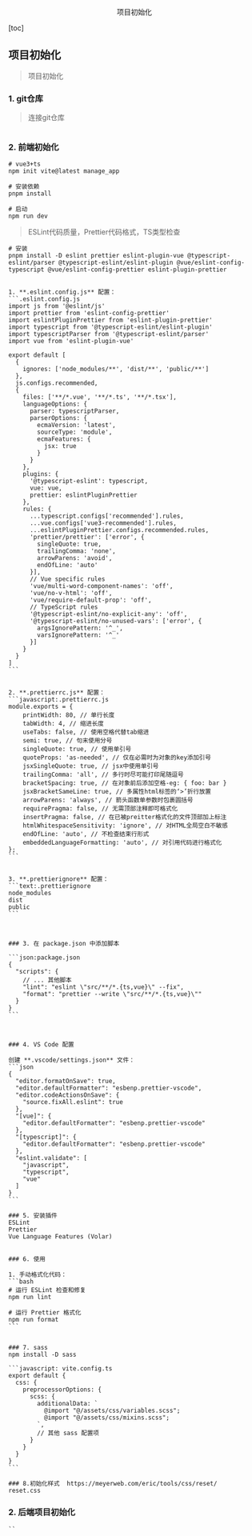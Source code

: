 <center>项目初始化</center>





[toc]









## 项目初始化

> 项目初始化







### 1. git仓库

> 连接git仓库

```shell
```











### 2. 前端初始化

```shell
# vue3+ts
npm init vite@latest manage_app

# 安装依赖
pnpm install

# 启动
npm run dev
```

> ESLint代码质量，Prettier代码格式，TS类型检查

````shell
# 安装
pnpm install -D eslint prettier eslint-plugin-vue @typescript-eslint/parser @typescript-eslint/eslint-plugin @vue/eslint-config-typescript @vue/eslint-config-prettier eslint-plugin-prettier


1. **.eslint.config.js** 配置：
```.eslint.config.js
import js from '@eslint/js'
import prettier from 'eslint-config-prettier'
import eslintPluginPrettier from 'eslint-plugin-prettier'
import typescript from '@typescript-eslint/eslint-plugin'
import typescriptParser from '@typescript-eslint/parser'
import vue from 'eslint-plugin-vue'

export default [
  {
    ignores: ['node_modules/**', 'dist/**', 'public/**']
  },
  js.configs.recommended,
  {
    files: ['**/*.vue', '**/*.ts', '**/*.tsx'],
    languageOptions: {
      parser: typescriptParser,
      parserOptions: {
        ecmaVersion: 'latest',
        sourceType: 'module',
        ecmaFeatures: {
          jsx: true
        }
      }
    },
    plugins: {
      '@typescript-eslint': typescript,
      vue: vue,
      prettier: eslintPluginPrettier
    },
    rules: {
      ...typescript.configs['recommended'].rules,
      ...vue.configs['vue3-recommended'].rules,
      ...eslintPluginPrettier.configs.recommended.rules,
      'prettier/prettier': ['error', {
        singleQuote: true,
        trailingComma: 'none',
        arrowParens: 'avoid',
        endOfLine: 'auto'
      }],
      // Vue specific rules
      'vue/multi-word-component-names': 'off',
      'vue/no-v-html': 'off',
      'vue/require-default-prop': 'off',
      // TypeScript rules
      '@typescript-eslint/no-explicit-any': 'off',
      '@typescript-eslint/no-unused-vars': ['error', {
        argsIgnorePattern: '^_',
        varsIgnorePattern: '^_'
      }]
    }
  }
]
```


2. **.prettierrc.js** 配置：
```javascript:.prettierrc.js
module.exports = {
    printWidth: 80, // 单行长度
    tabWidth: 4, // 缩进长度
    useTabs: false, // 使用空格代替tab缩进
    semi: true, // 句末使用分号
    singleQuote: true, // 使用单引号
    quoteProps: 'as-needed', // 仅在必需时为对象的key添加引号
    jsxSingleQuote: true, // jsx中使用单引号
    trailingComma: 'all', // 多行时尽可能打印尾随逗号
    bracketSpacing: true, // 在对象前后添加空格-eg: { foo: bar }
    jsxBracketSameLine: true, // 多属性html标签的‘>’折行放置
    arrowParens: 'always', // 箭头函数单参数时包裹圆括号
    requirePragma: false, // 无需顶部注释即可格式化
    insertPragma: false, // 在已被preitter格式化的文件顶部加上标注
    htmlWhitespaceSensitivity: 'ignore', // 对HTML全局空白不敏感
    endOfLine: 'auto', // 不检查结束行形式
    embeddedLanguageFormatting: 'auto', // 对引用代码进行格式化
};
```


3. **.prettierignore** 配置：
```text:.prettierignore
node_modules
dist
public
```



### 3. 在 package.json 中添加脚本

```json:package.json
{
  "scripts": {
    // ... 其他脚本
    "lint": "eslint \"src/**/*.{ts,vue}\" --fix",
    "format": "prettier --write \"src/**/*.{ts,vue}\""
  }
}
```



### 4. VS Code 配置

创建 **.vscode/settings.json** 文件：
```json
{
  "editor.formatOnSave": true,
  "editor.defaultFormatter": "esbenp.prettier-vscode",
  "editor.codeActionsOnSave": {
    "source.fixAll.eslint": true
  },
  "[vue]": {
    "editor.defaultFormatter": "esbenp.prettier-vscode"
  },
  "[typescript]": {
    "editor.defaultFormatter": "esbenp.prettier-vscode"
  },
  "eslint.validate": [
    "javascript",
    "typescript",
    "vue"
  ]
}
```

### 5. 安装插件
ESLint
Prettier
Vue Language Features (Volar)


### 6. 使用

1. 手动格式化代码：
```bash
# 运行 ESLint 检查和修复
npm run lint

# 运行 Prettier 格式化
npm run format
```


### 7. sass
npm install -D sass

```javascript: vite.config.ts
export default {
  css: {
    preprocessorOptions: {
      scss: {
        additionalData: `
          @import "@/assets/css/variables.scss";
          @import "@/assets/css/mixins.scss";
        `,
        // 其他 sass 配置项
      }
    }
  }
}
```

### 8.初始化样式  https://meyerweb.com/eric/tools/css/reset/
reset.css
````









### 2. 后端项目初始化

```shell
``
```

